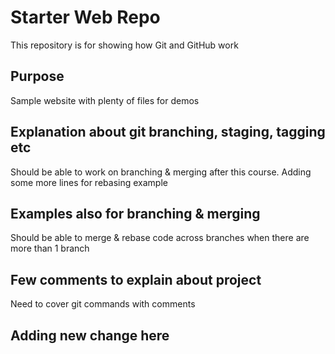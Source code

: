 # Starter Web Repo

This repository is for showing how Git and GitHub work

## Purpose

Sample website with plenty of files for demos

## Explanation about git branching, staging, tagging etc
 Should be able to work on branching & merging after this course. Adding some more lines for rebasing example

## Examples also for branching & merging
 Should be able to merge & rebase code across branches when there are more than 1 branch

## Few comments to explain about project
 Need to cover git commands with comments

## Adding new change here



 

